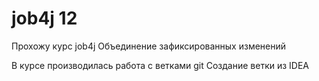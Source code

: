 # job4j 12
Прохожу курс job4j
Объединение зафиксированных изменений

В курсе производилась работа с ветками git
Создание ветки из IDEA